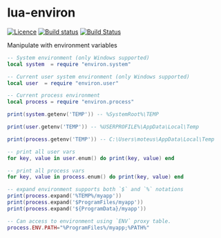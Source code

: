 # lua-environ
[![Licence](http://img.shields.io/badge/Licence-MIT-brightgreen.svg)](LICENSE)
[![Build status](https://ci.appveyor.com/api/projects/status/26vx12gybxkaen24/branch/master?svg=true)](https://ci.appveyor.com/project/moteus/lua-environ/branch/master)
[![Build Status](https://travis-ci.org/moteus/lua-environ.svg?branch=master)](https://travis-ci.org/moteus/lua-environ)

Manipulate with environment variables


```Lua
-- System environment (only Windows supported)
local system  = require "environ.system"

-- Current user system environment (only Windows supported)
local user  = require "environ.user"

-- Current process environment
local process = require "environ.process"

print(system.getenv('TEMP')) -- %SystemRoot%\TEMP

print(user.getenv('TEMP')) -- %USERPROFILE%\AppData\Local\Temp

print(process.getenv('TEMP')) -- C:\Users\moteus\AppData\Local\Temp

-- print all user vars
for key, value in user.enum() do print(key, value) end

-- print all process vars
for key, value in process.enum() do print(key, value) end

-- expand environment supports both `$` and `%` notations
print(process.expand('%TEMP%/myapp'))
print(process.expand('$ProgramFiles/myapp'))
print(process.expand('${ProgramData}/myapp'))

-- Can access to environment using `ENV` proxy table.
process.ENV.PATH="%ProgramFiles%/myapp;%PATH%"
```